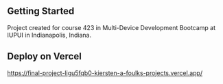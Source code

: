 ## Getting Started

Project created for course 423 in Multi-Device Development Bootcamp at IUPUI in Indianapolis, Indiana.

## Deploy on Vercel

https://final-project-ligu5fqb0-kiersten-a-foulks-projects.vercel.app/
